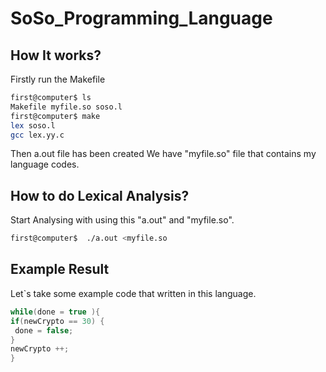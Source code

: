 # SoSo_Programming_Language
## How It works?
Firstly run the Makefile
```bash
first@computer$ ls
Makefile myfile.so soso.l
first@computer$ make
lex soso.l
gcc lex.yy.c
```

Then a.out file has been created
We have "myfile.so" file that contains my language codes.

## How to do Lexical Analysis?
Start Analysing with using this "a.out" and "myfile.so".

```bash
first@computer$  ./a.out <myfile.so
```

## Example Result
Let`s take some example code that written in this language.

```java
while(done = true ){
if(newCrypto == 30) {
 done = false;
}
newCrypto ++;
}
```



